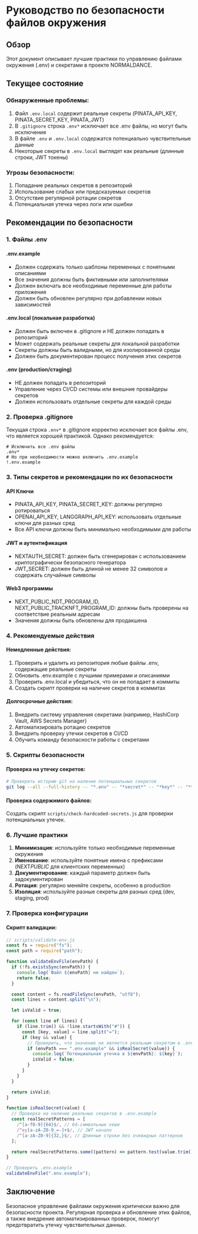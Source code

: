 # Руководство по безопасности файлов окружения

## Обзор

Этот документ описывает лучшие практики по управлению файлами окружения (.env) и секретами в проекте NORMALDANCE.

## Текущее состояние

### Обнаруженные проблемы:

1. Файл `.env.local` содержит реальные секреты (PINATA_API_KEY, PINATA_SECRET_KEY, PINATA_JWT)
2. В `.gitignore` строка `.env*` исключает все .env файлы, но могут быть исключения
3. В файле `.env` и `.env.local` содержатся потенциально чувствительные данные
4. Некоторые секреты в `.env.local` выглядят как реальные (длинные строки, JWT токены)

### Угрозы безопасности:

1. Попадание реальных секретов в репозиторий
2. Использование слабых или предсказуемых секретов
3. Отсутствие регулярной ротации секретов
4. Потенциальная утечка через логи или ошибки

## Рекомендации по безопасности

### 1. Файлы .env

#### .env.example

- Должен содержать только шаблоны переменных с понятными описаниями
- Все значения должны быть фиктивными или заполнителями
- Должен включать все необходимые переменные для работы приложения
- Должен быть обновлен регулярно при добавлении новых зависимостей

#### .env.local (локальная разработка)

- Должен быть включен в .gitignore и НЕ должен попадать в репозиторий
- Может содержать реальные секреты для локальной разработки
- Секреты должны быть валидными, но для изолированной среды
- Должен быть документирован процесс получения этих секретов

#### .env (production/стaging)

- НЕ должен попадать в репозиторий
- Управление через CI/CD системы или внешние провайдеры секретов
- Должен использовать отдельные секреты для каждой среды

### 2. Проверка .gitignore

Текущая строка `.env*` в .gitignore корректно исключает все файлы .env, что является хорошей практикой. Однако рекомендуется:

```gitignore
# Исключить все .env файлы
.env*
# Но при необходимости можно включить .env.example
!.env.example
```

### 3. Типы секретов и рекомендации по их безопасности

#### API Ключи

- PINATA_API_KEY, PINATA_SECRET_KEY: должны регулярно ротироваться
- OPENAI_API_KEY, LANGGRAPH_API_KEY: использовать отдельные ключи для разных сред
- Все API ключи должны быть минимально необходимыми для работы

#### JWT и аутентификация

- NEXTAUTH_SECRET: должен быть сгенерирован с использованием криптографически безопасного генератора
- JWT_SECRET: должен быть длиной не менее 32 символов и содержать случайные символы

#### Web3 программы

- NEXT_PUBLIC_NDT_PROGRAM_ID, NEXT_PUBLIC_TRACKNFT_PROGRAM_ID: должны быть проверены на соответствие реальным адресам
- Значения должны быть обновлены для продакшена

### 4. Рекомендуемые действия

#### Немедленные действия:

1. Проверить и удалить из репозитория любые файлы .env, содержащие реальные секреты
2. Обновить .env.example с лучшими примерами и описаниями
3. Проверить .env.local и убедиться, что он не попадает в коммиты
4. Создать скрипт проверки на наличие секретов в коммитах

#### Долгосрочные действия:

1. Внедрить систему управления секретами (например, HashiCorp Vault, AWS Secrets Manager)
2. Автоматизировать ротацию секретов
3. Внедрить проверку утечки секретов в CI/CD
4. Обучить команду безопасности работы с секретами

### 5. Скрипты безопасности

#### Проверка на утечку секретов:

```bash
# Проверить историю git на наличие потенциальных секретов
git log --all --full-history -- "*.env" -- "*secret*" -- "*key*" -- "*token*"
```

#### Проверка содержимого файлов:

Создать скрипт `scripts/check-hardcoded-secrets.js` для проверки потенциальных утечек.

### 6. Лучшие практики

1. **Минимизация**: используйте только необходимые переменные окружения
2. **Именование**: используйте понятные имена с префиксами (NEXT*PUBLIC* для клиентских переменных)
3. **Документирование**: каждый параметр должен быть задокументирован
4. **Ротация**: регулярно меняйте секреты, особенно в production
5. **Изоляция**: используйте разные секреты для разных сред (dev, staging, prod)

### 7. Проверка конфигурации

#### Скрипт валидации:

```javascript
// scripts/validate-env.js
const fs = require("fs");
const path = require("path");

function validateEnvFile(envPath) {
  if (!fs.existsSync(envPath)) {
    console.log(`Файл ${envPath} не найден`);
    return false;
  }

  const content = fs.readFileSync(envPath, "utf8");
  const lines = content.split("\n");

  let isValid = true;

  for (const line of lines) {
    if (line.trim() && !line.startsWith("#")) {
      const [key, value] = line.split("=");
      if (key && value) {
        // Проверить, что значение не является реальным секретом в .env.example
        if (envPath === ".env.example" && isRealSecret(value)) {
          console.log(`Потенциальная утечка в ${envPath}: ${key}`);
          isValid = false;
        }
      }
    }
  }

  return isValid;
}

function isRealSecret(value) {
  // Проверка на наличие реальных секретов в .env.example
  const realSecretPatterns = [
    /^[a-f0-9]{64}$/, // 64-символьные хеши
    /^ey[a-zA-Z0-9_=-]+$/, // JWT начало
    /^[a-zA-Z0-9]{32,}$/, // Длинные строки без очевидных паттернов
  ];

  return realSecretPatterns.some((pattern) => pattern.test(value.trim()));
}

// Проверить .env.example
validateEnvFile(".env.example");
```

## Заключение

Безопасное управление файлами окружения критически важно для безопасности проекта. Регулярная проверка и обновление этих файлов, а также внедрение автоматизированных проверок, помогут предотвратить утечку чувствительных данных.

